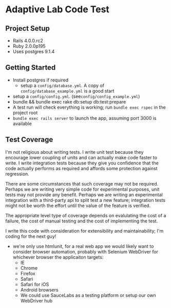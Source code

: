 # Adaptive Lab Code Test

## Project Setup

* Rails 4.0.0.rc2
* Ruby 2.0.0p195
* Uses postgres 9.1.4

## Getting Started

* Install postgres if required
  * setup a `config/database.yml`. A copy of `config/database_example.yml` is a good start
* setup a `config/config.yml`. (see`config/config_example.yml`)
* bundle && bundle exec rake db:setup db:test:prepare
* A test run will check everything is working; run `bundle exec rspec` in the project root
* `bundle exec rails server` to launch the app, assuming port 3000 is available

## Test Coverage

I'm not religious about writing tests. I write unit test because they encourage lower coupling of units and can actually make code faster to write. I write integration tests because they give you confidence that the code actually performs as required and affords some protection against regression.

There are some circumstances that such coverage may not be required. Perhaps we are writing very simple code for experimental purposes, unit tests may not provide any benefit. Perhaps we are writing an experimental integration with a third-party api to split test a new feature; integration tests might not be worth the effort until the value of the feature is verified.

The appropriate level type of coverage depends on evalulating the cost of a failure, the cost of manual testing and the cost of implementing the test.

I write this code with consideration for extensibility and maintainability; I'm coding for the next guy!

* we're only use htmlunit, for a real web app we would likely want to consider browser automation, probably with Selenium WebDriver for whichever browser the applicaiton targets:
  * IE
  * Chrome
  * Firefox
  * Safari
  * Safari for iOS
  * Android browsers
  * We could use SauceLabs as a testing platform or setup our own WebDriver hub
